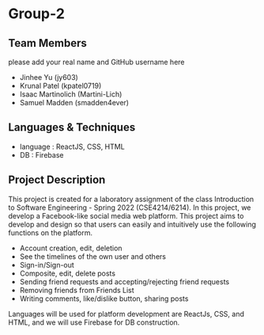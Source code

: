 # Group-2

## Team Members 
please add your real name and GitHub username here

* Jinhee Yu (jy603)
* Krunal Patel (kpatel0719)
* Isaac Martinolich (Martini-Lich)
* Samuel Madden (smadden4ever)

## Languages & Techniques

* language : ReactJS, CSS, HTML
* DB : Firebase

## Project Description
This project is created for a laboratory assignment of the class Introduction to Software Engineering - Spring 2022 (CSE4214/6214). In this project, we develop a Facebook-like social media web platform. This project aims to develop and design so that users can easily and intuitively use the following functions on the platform.

- Account creation, edit, deletion
- See the timelines of the own user and others
- Sign-in/Sign-out
- Composite, edit, delete posts
- Sending friend requests and accepting/rejecting friend requests
- Removing friends from Friends List
- Writing comments, like/dislike button, sharing posts

Languages will be used for platform development are ReactJs, CSS, and HTML, and we will use Firebase for DB construction.

